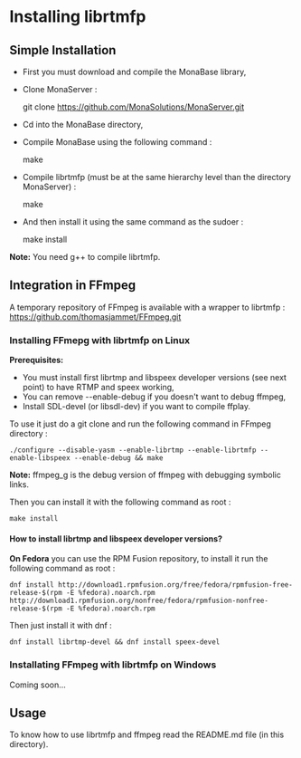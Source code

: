 Installing librtmfp
===================

## Simple Installation

- First you must download and compile the MonaBase library,
- Clone MonaServer :

	git clone https://github.com/MonaSolutions/MonaServer.git
	
- Cd into the MonaBase directory,
- Compile MonaBase using the following command :
	
	make
	
- Compile librtmfp (must be at the same hierarchy level than the directory MonaServer) :

	make
	
- And then install it using the same command as the sudoer :

	make install

**Note:** You need g++ to compile librtmfp.

## Integration in FFmpeg

A temporary repository of FFmpeg is available with a wrapper to librtmfp : https://github.com/thomasjammet/FFmpeg.git

### Installing FFmepg with librtmfp on Linux

**Prerequisites:**

- You must install first librtmp and libspeex developer versions (see next point) to have RTMP and speex working,
- You can remove --enable-debug if you doesn't want to debug ffmpeg,
- Install SDL-devel (or libsdl-dev) if you want to compile ffplay.

To use it just do a git clone and run the following command in FFmpeg directory :

	./configure --disable-yasm --enable-librtmp --enable-librtmfp --enable-libspeex --enable-debug && make

**Note:** ffmpeg_g is the debug version of ffmpeg with debugging symbolic links.
	
Then you can install it with the following command as root :

	make install

#### How to install librtmp and libspeex developer versions?

**On Fedora** you can use the RPM Fusion repository, to install it run the following command as root :

    dnf install http://download1.rpmfusion.org/free/fedora/rpmfusion-free-release-$(rpm -E %fedora).noarch.rpm http://download1.rpmfusion.org/nonfree/fedora/rpmfusion-nonfree-release-$(rpm -E %fedora).noarch.rpm

Then just install it with dnf :

    dnf install librtmp-devel && dnf install speex-devel

### Installating FFmpeg with librtmfp on Windows

Coming soon...
	
## Usage

To know how to use librtmfp and ffmpeg read the README.md file (in this directory).
